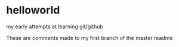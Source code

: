 # helloworld
my early attempts at learning git/github

These are comments made to my first branch of the master readme
